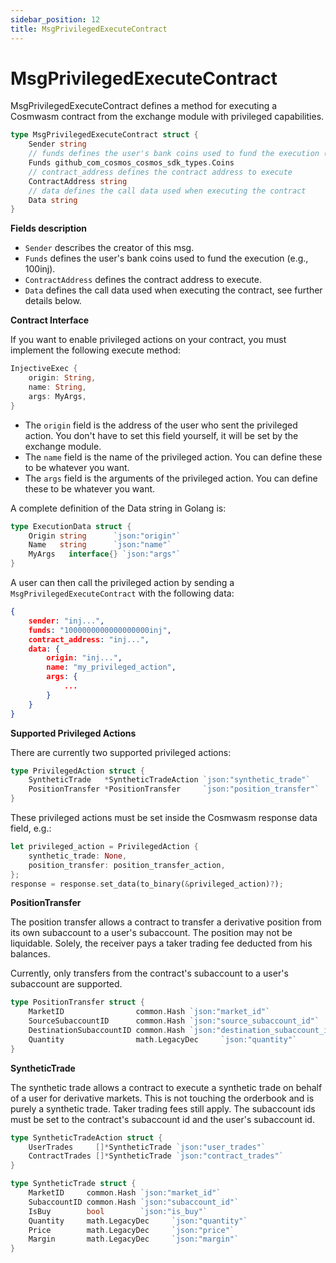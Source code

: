 ```yaml
---
sidebar_position: 12
title: MsgPrivilegedExecuteContract
---
```


# MsgPrivilegedExecuteContract

MsgPrivilegedExecuteContract defines a method for executing a Cosmwasm contract from the exchange module with privileged capabilities.

```go
type MsgPrivilegedExecuteContract struct {
	Sender string
	// funds defines the user's bank coins used to fund the execution (e.g. 100inj).
	Funds github_com_cosmos_cosmos_sdk_types.Coins
	// contract_address defines the contract address to execute
	ContractAddress string
	// data defines the call data used when executing the contract
	Data string
}

```

**Fields description**

* `Sender` describes the creator of this msg.
* `Funds` defines the user's bank coins used to fund the execution (e.g., 100inj).
* `ContractAddress` defines the contract address to execute.
* `Data` defines the call data used when executing the contract, see further details below.

**Contract Interface**

If you want to enable privileged actions on your contract, you must implement the following execute method:

```rust
InjectiveExec {
    origin: String,
    name: String,
    args: MyArgs,
}
```

* The `origin` field is the address of the user who sent the privileged action. You don't have to set this field yourself, it will be set by the exchange module.
* The `name` field is the name of the privileged action. You can define these to be whatever you want.
* The `args` field is the arguments of the privileged action. You can define these to be whatever you want.

A complete definition of the Data string in Golang is:

```go
type ExecutionData struct {
	Origin string      `json:"origin"`
	Name   string      `json:"name"`
	MyArgs   interface{} `json:"args"`
}
```

A user can then call the privileged action by sending a `MsgPrivilegedExecuteContract` with the following data:

```json
{
	sender: "inj...",
	funds: "1000000000000000000inj",
	contract_address: "inj...",
	data: {
		origin: "inj...",
		name: "my_privileged_action",
		args: {
			...
		}
	}
}
```

**Supported Privileged Actions**

There are currently two supported privileged actions:

```go
type PrivilegedAction struct {
	SyntheticTrade   *SyntheticTradeAction `json:"synthetic_trade"`
	PositionTransfer *PositionTransfer     `json:"position_transfer"`
}
```

These privileged actions must be set inside the Cosmwasm response data field, e.g.:

```rust
let privileged_action = PrivilegedAction {
    synthetic_trade: None,
    position_transfer: position_transfer_action,
};
response = response.set_data(to_binary(&privileged_action)?);
```

**PositionTransfer**

The position transfer allows a contract to transfer a derivative position from its own subaccount to a user's subaccount. The position may not be liquidable. Solely, the receiver pays a taker trading fee deducted from his balances.

Currently, only transfers from the contract's subaccount to a user's subaccount are supported.

```go
type PositionTransfer struct {
    MarketID                common.Hash `json:"market_id"`
    SourceSubaccountID      common.Hash `json:"source_subaccount_id"`
    DestinationSubaccountID common.Hash `json:"destination_subaccount_id"`
    Quantity                math.LegacyDec     `json:"quantity"`
}
```

**SyntheticTrade**

The synthetic trade allows a contract to execute a synthetic trade on behalf of a user for derivative markets. This is not touching the orderbook and is purely a synthetic trade. Taker trading fees still apply. The subaccount ids must be set to the contract's subaccount id and the user's subaccount id.

```go
type SyntheticTradeAction struct {
	UserTrades     []*SyntheticTrade `json:"user_trades"`
	ContractTrades []*SyntheticTrade `json:"contract_trades"`
}

type SyntheticTrade struct {
	MarketID     common.Hash `json:"market_id"`
	SubaccountID common.Hash `json:"subaccount_id"`
	IsBuy        bool        `json:"is_buy"`
	Quantity     math.LegacyDec     `json:"quantity"`
	Price        math.LegacyDec     `json:"price"`
	Margin       math.LegacyDec     `json:"margin"`
}
```
